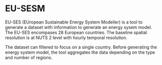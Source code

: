 # EU-SESM

EU-SES (EUropean Sustainable Energy System Modeller) is a tool to generate a dataset with information to generate an energy sysem model.
The EU-SES encompases 28 European countries. The baseline spatial resolution is at NUTS 2 level with hourly temporal resolution.

The dataset can filtered to focus on a single country. Before generating the energy system model, the tool aggregates the data depending on the type and number of regions. 



